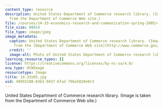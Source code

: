 ```yaml
---
content_type: resource
description: United States Department of Commerce research library. (Image is taken
  from the Department of Commerce Web site.)
file: /courses/14-33-economics-research-and-communication-spring-2005/49955100836194376fa2796a5820e9c3_14-33s05.jpg
file_size: 98914
file_type: image/jpeg
image_metadata:
  caption: United States Department of Commerce research library. (Image is taken
    from the [Department of Commerce Web site](http://www.commerce.gov/).)
  credit: ''
  image-alt: Photo of United States Department of Commerce research library.
learning_resource_types: []
license: https://creativecommons.org/licenses/by-nc-sa/4.0/
ocw_type: OCWImage
resourcetype: Image
title: 14-33s05.jpg
uid: 49955100-8361-9437-6fa2-796a5820e9c3
---
```

United States Department of Commerce research library. (Image is taken from the Department of Commerce Web site.)